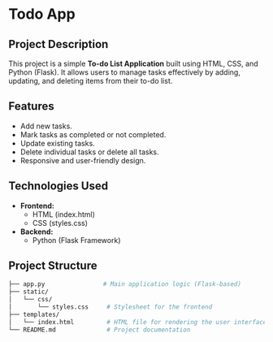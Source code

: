 # Todo App

## Project Description
This project is a simple **To-do List Application** built using HTML, CSS, and Python (Flask). It allows users to manage tasks effectively by adding, updating, and deleting items from their to-do list.

## Features
- Add new tasks.
- Mark tasks as completed or not completed.
- Update existing tasks.
- Delete individual tasks or delete all tasks.
- Responsive and user-friendly design.

## Technologies Used
- **Frontend:**
  - HTML (index.html)
  - CSS (styles.css)
- **Backend:**
  - Python (Flask Framework)

## Project Structure
```bash
├── app.py                # Main application logic (Flask-based)
├── static/
│   └── css/
│       └── styles.css     # Stylesheet for the frontend
├── templates/
│   └── index.html         # HTML file for rendering the user interface
└── README.md              # Project documentation
